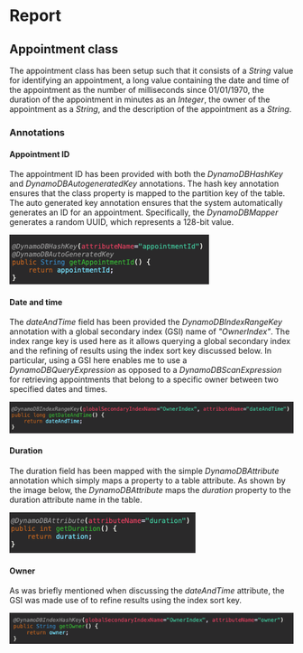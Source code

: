 # Report

## Appointment class
The appointment class has been setup such that it consists of a *String* value for identifying an appointment, a long value containing the date and time of the appointment as the number of milliseconds since 01/01/1970, the duration of the appointment in minutes as an *Integer*, the owner of the appointment as a *String*, and the description of the appointment as a *String*.

### Annotations

#### Appointment ID
The appointment ID has been provided with both the *DynamoDBHashKey* and *DynamoDBAutogeneratedKey* annotations. The hash key annotation ensures that the class property is mapped to the partition key of the table. The auto generated key annotation ensures that the system automatically generates an ID for an appointment. Specifically, the *DynamoDBMapper* generates a random UUID, which represents a 128-bit value. 

![appointmentID](report/../report-images/appointmentID.png)

#### Date and time 
The *dateAndTime* field has been provided the *DynamoDBIndexRangeKey* annotation with a global secondary index (GSI) name of *"OwnerIndex"*. The index range key is used here as it allows querying a global secondary index and the refining of results using the index sort key discussed below. In particular, using a GSI here enables me to use a *DynamoDBQueryExpression* as opposed to a *DynamoDBScanExpression* for retrieving appointments that belong to a specific owner between two specified dates and times. 

![dateAndTime](report/../report-images/dateAndTime.png)

#### Duration
The duration field has been mapped with the simple *DynamoDBAttribute* annotation which simply maps a property to a table attribute. As shown by the image below, the *DynamoDBAttribute* maps the *duration* property to the duration attribute name in the table. 

![duration](report/../report-images/duration.png)

#### Owner
As was briefly mentioned when discussing the *dateAndTime* attribute, the GSI was made use of to refine results using the index sort key. 

![owner](report/../report-images/owner.png)